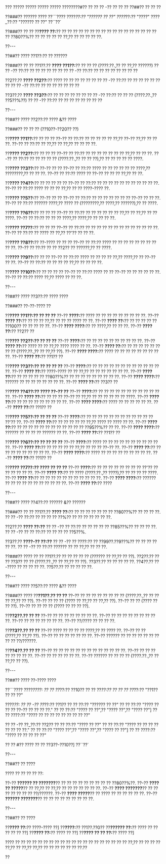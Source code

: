 ??? ????? ????? ????? ????? ????????#?? ?? ?? ?? -?? ?? ?? ??
??##?? ?? ?? ??

??###?? ?????? ????
??```????
????_??:?? "?????? ?? ??"
????_??:?? "????"
????_??:?? "?????? ?? ??"
??``??`

??###?? ?? ??
??**???? ??:**?? ?? ?? ?? ?? ?? ?? ?? ?? ?? ?? ?? ?? ?? ?? ?? ?? ?? ?? ??80??%?? ?? ?? ?? ?? ?? ??,?? ?? ?? ?? ?? ??.

??---

??##?? ???? ??1??:?? ?? ??????

??###?? ?? ??
??1??.?? **???? ??1??:**?? ?? ?? ?? (????.??.,?? ?? ??,?? ??????)
??  ?? -?? ??:?? ?? ?? ?? ?? ?? ??
??  ?? -?? ??:?? ?? ?? ?? ?? ?? ?? ?? ??

??2??.?? **???? ??2??:**?? ???? ?? ?? ?? ?? ?? ??
??  ?? -?? ??:?? ?? ?? ?? ?? ?? ?? ??
??  ?? -?? ??:?? ?? ?? ?? ?? ?? ?? ??

??3??.?? **???? ??3??:**?? ?? ?? ?? ?? ?? ??
??  ?? -?? ??:?? ?? ?? ?? (????.??.,?? ??5??%??)
??  ?? -?? ??:?? ?? ?? ?? ?? ?? ?? ?? ??

??---

??##?? ???? ??2??:?? ???? &?? ????

??###?? ?? ?? ?? (??10??-??20?? ??)

??**???? ??1??:**?? ?? ?? ??
??-?? ?? ??:?? ?? ?? ?? ?? ?? ??,?? ??-?? ??,?? ?? ?? ??.
??-?? ?? ??:?? ?? ??,?? ?? ??,?? ?? ?? ?? ??.

??**???? ??2??:**?? ?? ?? ??
??-?? ?? ??:?? ?? ?? ?? ?? ?? ?? ?? ??,?? ?? ?? ??.
??-?? ?? ??:?? ?? ?? ?? ?? ?? (????.??.,?? ?? ?? ??),?? ?? ?? ?? ?? ?? ????.

??**???? ??3??:**?? ??-?? ?? ??
??-?? ?? ??:?? ???? ?? ?? ?? ?? ?? ?? ????,?? ????????,?? ?? ?? ??.
??-?? ?? ??:?? ???? ?? ??-?? ?? ?? ?? ??,?? ?? ??.

??**???? ??4??:**?? ?? ?? ?? ?? ??
??-?? ?? ??:?? ?? ?? ?? ?? ?? ?? ?? ?? ?? ?? ??.
??-?? ?? ??:?? ???? ?? ?? ?? ??,?? ?? ?? ????-???? ??.

??**???? ??5??:**?? ??-?? ?? ??
??-?? ?? ??:?? ?? ?? ?? ?? ?? ?? ?? ??-?? ?? ?? ??.
??-?? ?? ??:?? ?????? ????,?? ???? ?? (????????,?? ????,?? ??????),?? ?? ????.

??**???? ??6??:**?? ?? ?? ??
??-?? ?? ??:?? ?? ?? ?? ?? ?? ?? ??,?? ?? ??,?? ?? ?? ????.
??-?? ?? ??:?? ?? ?? ?? ????,?? ????,?? ?? ?? ?? ??.

??**???? ??7??:**?? ?? ?? ??
??-?? ?? ??:?? ?? ?? ?? ?? ?? ?? ?? ?? ?? ?? ?? ?? ??.
??-?? ?? ??:?? ?? ???? ?? ??,?? ??'?? ?? ?? ??.

??**???? ??8??:**?? ??-???? ?? ?? ??
??-?? ?? ??:?? ???? ?? ?? ?? ?? ?? ?? ?? ?? ?? ??.
??-?? ?? ??:?? ?? ?? ??2?? ?? ??????,?? ?? ????.

??**???? ??9??:**?? ?? ??
??-?? ?? ??:?? ???? ?? ?? ?? ?? ??,?? ????,?? ?? ??-?? ?? ??.
??-?? ?? ??:?? ?? ?? ?? ?? ??,?? ?? ?? ?? ??.

??**???? ??10??:**?? ?? ?? ?? ??
??-?? ?? ??:?? ???? ?? ?? ??-?? ?? ?? ?? ?? ?? ??.
??-?? ?? ??:?? ???? ??,?? ???? ?? ?? ??.

??---

??##?? ???? ??3??:?? ???? ????

??###?? ??-??-???? ??

??**???? ??1??:?? ?? ?? ??**
??-?? **????:**?? ???? ?? ?? ?? ?? ?? ?? ?? ?? ??.
??-?? **???? ??:**?? ?? ?? ?? ??,?? ?? ?? ?? ???? ?? ??.
??-?? **???? ??:**?? ?? ?? ?? ?? ?? ??100?? ?? ?? ?? ?? ??.
??-?? **???? ????:**?? ?? ????,?? ?? ?? ??.
??-?? **???? ??:**?? ??2?? ??

??**???? ??2??:?? ?? ?? ??**
??-?? **????:**?? ?? ?? ?? ?? ?? ?? ?? ?? ?? ??.
??-?? **???? ??:**?? ???? ?? ?? ??,?? ???? ???? ?? ??.
??-?? **???? ??:**?? ?? ?? ?? ?? ?? ?? ?? ?? (????.??.,?? ?? ??,?? ??).
??-?? **???? ????:**?? ???? ?? ?? ?? ?? ?? ?? ?? ?? ??.
??-?? **???? ??:**?? ??1?? ??

??**???? ??3??:?? ?? ?? ?? ??**
??-?? **????:**?? ?? ?? ?? ?? ?? ?? ?? ?? ?? ?? ?? ?? ??.
??-?? **???? ??:**?? ????-???? ?? ?? ??,?? ?? ?? ?? ?? ?? ?? ??.
??-?? **???? ??:**?? ?? ?? ?? ?? ?? ??80??%?? ?? ?? ?? ?? ?? ?? ?? ?? ??.
??-?? **???? ????:**?? ?????? ?? ?? ?? ?? ?? ?? ?? ??.
??-?? **???? ??:**?? ??3?? ??

??**???? ??4??:?? ???? ??-?? ??**
??-?? **????:**?? ?? ?? ?? ?? ?? ?? ?? ?? ?? ?? ?? ??.
??-?? **???? ??:**?? ?? ?? ?? ??-?? ?? ??,?? ?? ?? ?? ?? ?? ?? ????.
??-?? **???? ??:**?? ?? ?? ?? ?? ?? ?? ?? ?? ??.
??-?? **???? ????:**?? ???? ?? ?? ?? ?? ?? ??.
??-?? **???? ??:**?? ??1?? ??

??**???? ??5??:?? ?? ?? ??**
??-?? **????:**?? ?? ?? ?? ?? ?? ?? ?? ?? ?? ?? ?? ?? ??'?? ??.
??-?? **???? ??:**?? ?? ?? ?? ?? ?? ??,?? ???? ?? ???? ?? ??.
??-?? **???? ??:**?? ?? ?? ?? ?? ?? ?? ?? ?? ?? ?? ?? ?? ??95??%?? ?? ??.
??-?? **???? ????:**?? ?????? ?? ?? ?? ?? ?????? ?? ??.
??-?? **???? ??:**?? ??1?? ??

??**???? ??6??:?? ?? ?? ?? ??**
??-?? **????:**?? ???? ?? ?? ?? ?? ?? ?? ?? ?? ?? ?? ??.
??-?? **???? ??:**?? ?? ?? ?? ?? ?? ??,?? ?? ?? ?? ??-?? ??.
??-?? **???? ??:**?? ?? ?? ?? ?? ?? ?? ?? ?? ??.
??-?? **???? ????:**?? ???? ?? ?? ?? ?? ?? ?? ?? ?? ??.
??-?? **???? ??:**?? ??1?? ??

??**???? ??7??:?? ???? ?? ?? ??**
??-?? **????:**?? ?? ?? ?? ?? ?? ?? ?? ?? ??'?? ?? ?? ?? ?? ?? ??.
??-?? **???? ??:**?? ?? ???? (????.??.,?? ????),?? ?? ?? ?? ?? ????.
??-?? **???? ??:**?? ?? ?? ?? ?? ?? ?? ?? ?? ?? ?? ??.
??-?? **???? ????:**?? ?????? ?? ?? ?? ?? ?? ?? ?? ?? ?? ?? ??.
??-?? **???? ??:**?? ????

??---

??##?? ???? ??4??:?? ?????? &?? ??????

??###?? ?? ??
??1??.?? **???? ??:**?? ?? ?? ?? ?? ?? ?? ?? ??80??%?? ?? ?? ?? ??.
??  ?? -?? ??:?? ?? ?? ?? ?? ??%?? ?? ?? ?? ?? ?? ?? ??.

??2??.?? **???? ??:??**
??  ?? -?? ?? ??:?? ?? ?? ?? ?? ?? ??85??%?? ?? ?? ?? ??.
??  ?? -?? ?? ?? ??:?? ?? ?? ?? ?? ??5??%.

??3??.?? **????-?? ??:??**
??  ?? -?? ?? ????:?? ?? ??99??.??9??%?? ?? ?? ?? ?? ?? ??.
??  ?? -?? ?? ??:?? ?????? ?? ?? ??,?? ?? ?? ??.

??###?? ???? ?? ??
??1??.?? ?? ?? ?? ?? ?? (?????? ?? ??,?? ?? ??).
??2??.?? ?? ?? ??3?? ?? ?? (????.??.,?? ?? ??,?? ?? ??).
??3??.?? ?? ?? ?? ?? ??.
??4??.?? ??-???? ?? ?? ?? ?? ??.
??5??.?? ?? ?? ?? ?? ??.

??---

??##?? ???? ??5??:?? ???? &?? ????

??###?? ????
??**??1??.?? ?? ??**
??-?? ?? ?? ?? ?? ?? ?? ?? ?? (????.??.,?? ?? ?? ?? ??,?? ?? ??).
??-?? ?? ?? ?? (???? ?? ??,?? ?? ??,?? ??).
??-?? ?? ?? (???? ?? ?? ??).
??-?? ?? ?? ?? ?? (???? ?? ?? ?? ??).

??**??2??.?? ?? ??**
??-?? ?? ?? ?? ?? ?? ?? ?? ??.
??-?? ?? ?? ?? ?? ?? ?? ?? ?? ??.
??-?? ?? ?? ?? ?? ?? ?? ??.
??-?? ??/???? ?? ?? ?? ??.

??**??3??.?? ?? ??**
??-?? ???? ?? ?? ?? ?? ????,?? ?? ???? ??.
??-?? ?? ?? (????,?? ??,?? ??).
??-?? ?? ?? ?? ?? ?? ?? ??.
??-?? ?????? ?? ?? ?? ?? ?? ?? ?? ?? ?? ??/??????.

??**??4??.?? ?? ??**
??-?? ?? ?? ?? ?? ?? ?? ?? ?? ?? ?? ?? ?? ??.
??-?? ?? ?? ?? ?? ?? ?? ?? ??.
??-?? ?? ?? ?? ?? ?? ??.
??-?? ?????? ?? ?? ?? ?? (????.??.,?? ?? ??,?? ?? ??).

??---

??##?? ???? ??-???? ????

??```????
????_????:
?? ?? ??_??:?? ??10??
?? ?? ??_??:?? ??
?? ?? ??_??:?? "??1?? ?? ?? ??"

????_??:
?? ?? -?? ??_??:?? ??1??
??   ?? ??:?? "?????? ?? ??"
??   ?? ??:?? "???? ?? ?? ?? ??-?? ?? ?? ?? ??."
??   ?? ??:?? "???? ?? ??",?? "???? ??",?? "???? ??"]
??   ?? ????:?? "???? ?? ?? ?? ?? ?? ?? ?? ?? ??"

?? ?? -?? ??_??:?? ??2??
??   ?? ??:?? "???? ?? ??"
??   ?? ??:?? "???? ?? ?? ?? ?? ?? ?? ?? ??."
??   ?? ??:?? "???? ??",?? "???? ??",?? "???? ?? ??"]
??   ?? ????:?? "???? ?? ?? ?? ?? ??"

?? ?? #?? ???? ?? ?? ??3??-??10??]
??``??`

??---

??##?? ?? ????

???? ?? ?? ?? ?? ??:

??-?? **?????? ?? ???????**?? ?? ?? ?? ?? ?? ?? ?? ?? ?? ??80??%??.
??-?? **???? ?? ?????**?? ?? ??,?? ?? ??,?? ?? ?? ?? ?? ?? ?? ??.
??-?? **???? ???????**?? ?? ?? ?? ?? ?? ?? ?? ??/??????.
??-?? **???? ?????**?? ?? ???? ?? ?? ?? ?? ?? ??.
??-?? **?????? ???????**?? ?? ?? ?? ?? ?? ?? ?? ?? ??.

??---

??##?? ?? ????

??**???? ??:**?? ????-???? ??]
??**????:**?? ??1??.??0??
??**?????? ??:**?? ???? ?? ?? ?? ?? ?? ??]
??**???? ??:**?? ???? ?? ??]
??**???? ?? ?? ??:**?? ???? ??]

???? ?? ?? ?? ?? ?? ?? ?? ?? ?? ?? ?? ?? ?? ?? ?? ?? ?? ?? ?? ?? ??,?? ?? ?? ?? ?? ??,?? ?? ??,?? ??,?? ?? ?? ?? ?? ?? ?? ??.??

??